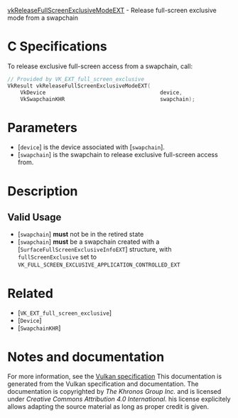 [vkReleaseFullScreenExclusiveModeEXT](https://www.khronos.org/registry/vulkan/specs/1.3-extensions/man/html/vkReleaseFullScreenExclusiveModeEXT.html) - Release full-screen exclusive mode from a swapchain

# C Specifications
To release exclusive full-screen access from a swapchain, call:
```c
// Provided by VK_EXT_full_screen_exclusive
VkResult vkReleaseFullScreenExclusiveModeEXT(
    VkDevice                                    device,
    VkSwapchainKHR                              swapchain);
```

# Parameters
- [`device`] is the device associated with [`swapchain`].
- [`swapchain`] is the swapchain to release exclusive full-screen access from.

# Description
## Valid Usage
-  [`swapchain`] **must**  not be in the retired state
-  [`swapchain`] **must**  be a swapchain created with a [`SurfaceFullScreenExclusiveInfoEXT`] structure, with `fullScreenExclusive` set to `VK_FULL_SCREEN_EXCLUSIVE_APPLICATION_CONTROLLED_EXT`

# Related
- [`VK_EXT_full_screen_exclusive`]
- [`Device`]
- [`SwapchainKHR`]

# Notes and documentation
For more information, see the [Vulkan specification](https://www.khronos.org/registry/vulkan/specs/1.3-extensions/html/vkspec.html)
This documentation is generated from the Vulkan specification and documentation.
The documentation is copyrighted by *The Khronos Group Inc.* and is licensed under *Creative Commons Attribution 4.0 International*.
his license explicitely allows adapting the source material as long as proper credit is given.
        